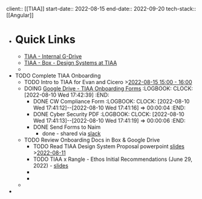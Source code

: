 client:: [[TIAA]] 
start-date:: 2022-08-15
end-date:: 2022-09-20
tech-stack:: [[Angular]]

- # Quick Links
	- [TIAA - Internal G-Drive](https://drive.google.com/drive/folders/0AEq2yor6kBcWUk9PVA)
	- [TIAA - Box - Design Systems at TIAA](https://app.box.com/folder/158069737470?s=zbc9mcf9mkzb1f9rvjlrpvhtguyxr3qp)
	-
- TODO Complete TIAA Onboarding
	- TODO Intro to TIAA for Evan and Cicero >[2022-08-15 15:00 - 16:00](#agenda://?start=1660590000000&end=1660593600000&allDay=false)
	- DOING [Google Drive - TIAA Onboarding Forms](https://drive.google.com/drive/folders/1FYFf2mpFxe-OaWbzVA1ocHukX93eiXtZ)
	  :LOGBOOK:
	  CLOCK: [2022-08-10 Wed 17:42:39]
	  :END:
		- DONE CW Compliance Form
		  :LOGBOOK:
		  CLOCK: [2022-08-10 Wed 17:41:12]--[2022-08-10 Wed 17:41:16] =>  00:00:04
		  :END:
		- DONE Cyber Security PDF
		  :LOGBOOK:
		  CLOCK: [2022-08-10 Wed 17:41:13]--[2022-08-10 Wed 17:41:19] =>  00:00:06
		  :END:
		- DONE Send Forms to Naim
			- done - shared via [slack](https://rangle.slack.com/archives/D0388E20T6Y/p1660167659095939)
	- TODO Review Onboarding Docs in Box & Google Drive
		- TODO Read TIAA Design System Proposal powerpoint [slides](https://tiaa-cref.box.com/s/ntcx3a2l724sf6jwl2cno4ot8o0z0an2) >[2022-08-11](#agenda://?start=1660190400000&end=1660276799000)
		- TODO TIAA x Rangle - Ethos Initial Recommendations (June 29, 2022) - [slides](https://docs.google.com/presentation/d/13Omc4Je1DwCLVSz2xD3n1tv2Yb7YJsKakH2_6dR6TkY/edit#slide=id.g1378acacbc5_0_542)
		-
		-
	-
-